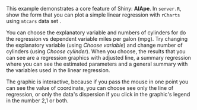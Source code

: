 This example demonstrates a core feature of Shiny: **AlApe**. In `server.R`, show the form that you can plot a 
simple linear regression with `rCharts` using `mtcars` data set . 

You can choose the explanatory variable and numbers of cylinders for do 
the regression vs dependent variable miles per galon (mpg). Try changing the explanatory variable (using *Choose 
variable*) and change number of cylinders (using *Choose cylinder*). When you choose, the results that you can see 
are a regression graphics with adjusted line, a summary regression where you can see the estimated parameters and 
a general summary with the variables used in the linear regression.  

The graphic is interactive, because if you pass the mouse in one point you can see the value of coordinate, you can choose see only the line of regression, or only the data's dispersion if you click in the graphic's legend in the number 2,1 or both.

